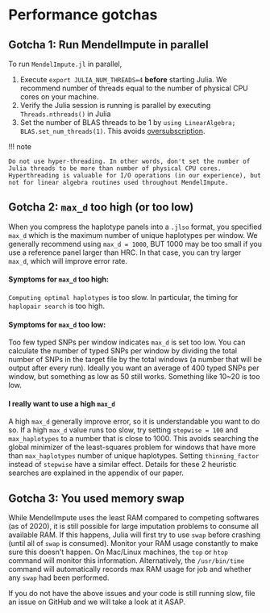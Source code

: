 
# Performance gotchas

## Gotcha 1: Run MendelImpute in parallel

To run `MendelImpute.jl` in parallel,
1. Execute `export JULIA_NUM_THREADS=4` **before** starting Julia. We recommend number of threads equal to the number of physical CPU cores on your machine. 
2. Verify the Julia session is running is parallel by executing 
`Threads.nthreads()` in Julia
3. Set the number of BLAS threads to be 1 by `using LinearAlgebra; BLAS.set_num_threads(1)`. This avoids [oversubscription](https://ieeexplore.ieee.org/document/5470434). 

!!! note

    Do not use hyper-threading. In other words, don't set the number of Julia threads to be more than number of physical CPU cores. Hyperthreading is valuable for I/O operations (in our experience), but not for linear algebra routines used throughout MendelImpute. 

## Gotcha 2: `max_d` too high (or too low)

When you compress the haplotype panels into a `.jlso` format, you specified `max_d` which is the maximum number of unique haplotypes per window. We generally recommend using `max_d = 1000`, BUT 1000 may be too small if you use a reference panel larger than HRC. In that case, you can try larger `max_d`, which will improve error rate. 

#### Symptoms for `max_d` too high:

`Computing optimal haplotypes` is too slow. In particular, the timing for `haplopair search` is too high. 

#### Symptoms for `max_d` too low:

Too few typed SNPs per window indicates `max_d` is set too low. You can calculate the number of typed SNPs per window by dividing the total number of SNPs in the target file by the total windows (a number that will be output after every run). Ideally you want an average of 400 typed SNPs per window, but something as low as 50 still works. Something like 10~20 is too low. 

#### I really want to use a high `max_d`

A high `max_d` generally improve error, so it is understandable you want to do so. If a high `max_d` value runs too slow, try setting `stepwise = 100` and `max_haplotypes` to a number that is close to 1000. This avoids searching the global minimizer of the least-squares problem for windows that have more than `max_haplotypes` number of unique haplotypes. Setting `thinning_factor` instead of `stepwise` have a similar effect. Details for these 2 heuristic searches are explained in the appendix of our paper. 

## Gotcha 3: You used memory swap

While MendelImpute uses the least RAM compared to competing softwares (as of 2020), it is still possible for large imputation problems to consume all available RAM. If this happens, Julia will first try to use `swap` before crashing (until all of `swap` is consumed). Monitor your RAM usage constantly to make sure this doesn't happen. On Mac/Linux machines, the `top` or `htop` command will monitor this information. Alternatively, the `/usr/bin/time` command will automatically records max RAM usage for job and whether any `swap` had been performed. 

If you do not have the above issues and your code is still running slow, file an issue on GitHub and we will take a look at it ASAP. 
